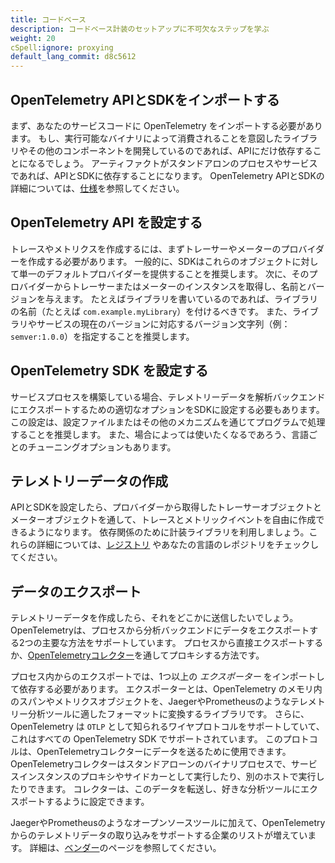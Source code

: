 ```yaml
---
title: コードベース
description: コードベース計装のセットアップに不可欠なステップを学ぶ
weight: 20
cSpell:ignore: proxying
default_lang_commit: d8c5612
---
```


## OpenTelemetry APIとSDKをインポートする

まず、あなたのサービスコードに OpenTelemetry をインポートする必要があります。
もし、実行可能なバイナリによって消費されることを意図したライブラリやその他のコンポーネントを開発しているのであれば、APIにだけ依存することになるでしょう。
アーティファクトがスタンドアロンのプロセスやサービスであれば、APIとSDKに依存することになります。
OpenTelemetry APIとSDKの詳細については、[仕様](/docs/specs/otel/)を参照してください。

## OpenTelemetry API を設定する

トレースやメトリクスを作成するには、まずトレーサーやメーターのプロバイダーを作成する必要があります。
一般的に、SDKはこれらのオブジェクトに対して単一のデフォルトプロバイダーを提供することを推奨します。
次に、そのプロバイダーからトレーサーまたはメーターのインスタンスを取得し、名前とバージョンを与えます。
たとえばライブラリを書いているのであれば、ライブラリの名前（たとえば `com.example.myLibrary`）を付けるべきです。
また、ライブラリやサービスの現在のバージョンに対応するバージョン文字列（例：`semver:1.0.0`）を指定することを推奨します。

## OpenTelemetry SDK を設定する

サービスプロセスを構築している場合、テレメトリーデータを解析バックエンドにエクスポートするための適切なオプションをSDKに設定する必要もあります。
この設定は、設定ファイルまたはその他のメカニズムを通じてプログラムで処理することを推奨します。
また、場合によっては使いたくなるであろう、言語ごとのチューニングオプションもあります。

## テレメトリーデータの作成

APIとSDKを設定したら、プロバイダーから取得したトレーサーオブジェクトとメーターオブジェクトを通して、トレースとメトリックイベントを自由に作成できるようになります。
依存関係のために計装ライブラリを利用しましょう。これらの詳細については、[レジストリ](/ecosystem/registry/) やあなたの言語のレポジトリをチェックしてください。

## データのエクスポート

テレメトリーデータを作成したら、それをどこかに送信したいでしょう。
OpenTelemetryは、プロセスから分析バックエンドにデータをエクスポートする2つの主要な方法をサポートしています。
プロセスから直接エクスポートするか、[OpenTelemetryコレクター](/docs/collector)を通してプロキシする方法です。

プロセス内からのエクスポートでは、1つ以上の _エクスポーター_ をインポートして依存する必要があります。
エクスポーターとは、OpenTelemetry のメモリ内のスパンやメトリクスオブジェクトを、JaegerやPrometheusのようなテレメトリー分析ツールに適したフォーマットに変換するライブラリです。
さらに、OpenTelemetry は `OTLP` として知られるワイヤプロトコルをサポートしていて、これはすべての OpenTelemetry SDK でサポートされています。
このプロトコルは、OpenTelemetryコレクターにデータを送るために使用できます。
OpenTelemetryコレクターはスタンドアローンのバイナリプロセスで、サービスインスタンスのプロキシやサイドカーとして実行したり、別のホストで実行したりできます。
コレクターは、このデータを転送し、好きな分析ツールにエクスポートするように設定できます。

JaegerやPrometheusのようなオープンソースツールに加えて、OpenTelemetryからのテレメトリデータの取り込みをサポートする企業のリストが増えています。
詳細は、[ベンダー](/ecosystem/vendors/)のページを参照してください。
